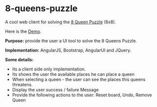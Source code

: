 8-queens-puzzle
===============

A cool web client for solving the <a target="_blank" href="http://en.wikipedia.org/wiki/Eight_queens_puzzle">8 Queen Puzzle</a> (8x8).<br>

Here is the <a target="_blank" href="https://db.tt/1paWWUq3">Demo</a>.

<b>Purpose:</b> provide the user a UI tool to solve the 8 Queens Puzzle.

<b>Implementation:</b> AngularJS, Bootstrap, AngularUI and JQuery.

<b>Some details:</b>
<ul>
<li>Its a client side only implementation.</li>
<li>Its shows the user the available places he can place a queen</li>
<li>When selecting a queen - the user can see the places this queens threatens.</li>
<li>Display the user success / failure Message</li>
<li>Provide the following actions to the user: Reset board, Undo, Remove Queen</li>
</ul>
